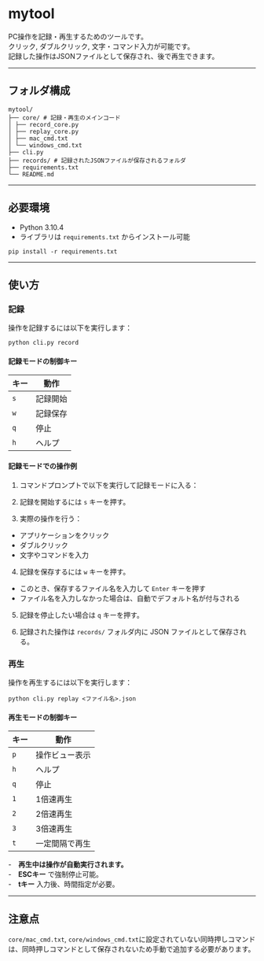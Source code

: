 # mytool

PC操作を記録・再生するためのツールです。  
クリック, ダブルクリック, 文字・コマンド入力が可能です。  
記録した操作はJSONファイルとして保存され、後で再生できます。

---

## フォルダ構成
```
mytool/
├── core/ # 記録・再生のメインコード
│ ├── record_core.py
│ ├── replay_core.py
│ ├── mac_cmd.txt
│ └── windows_cmd.txt
├── cli.py
├── records/ # 記録されたJSONファイルが保存されるフォルダ
├── requirements.txt
└── README.md
```

---

## 必要環境

- Python 3.10.4
- ライブラリは `requirements.txt` からインストール可能

```
pip install -r requirements.txt
```
---

## 使い方

### 記録
操作を記録するには以下を実行します：

```
python cli.py record
```

#### 記録モードの制御キー
| キー  | 動作   |
| --- | ---- |
| `s` | 記録開始 |
| `w` | 記録保存 |
| `q` | 停止   |
| `h` | ヘルプ  |

#### 記録モードでの操作例

1. コマンドプロンプトで以下を実行して記録モードに入る：

2. 記録を開始するには `s` キーを押す。

3. 実際の操作を行う：
- アプリケーションをクリック
- ダブルクリック
- 文字やコマンドを入力

4. 記録を保存するには `w` キーを押す。
- このとき、保存するファイル名を入力して `Enter` キーを押す
- ファイル名を入力しなかった場合は、自動でデフォルト名が付与される

5. 記録を停止したい場合は `q` キーを押す。

6. 記録された操作は `records/` フォルダ内に JSON ファイルとして保存される。

### 再生
操作を再生するには以下を実行します：

```
python cli.py replay <ファイル名>.json
```
#### 再生モードの制御キー
| キー  | 動作      |
| --- | ------- |
| `p` | 操作ビュー表示 |
| `h` | ヘルプ     |
| `q` | 停止      |
| `1` | 1倍速再生   |
| `2` | 2倍速再生   |
| `3` | 3倍速再生   |
| `t` | 一定間隔で再生 |

-　**再生中は操作が自動実行されます。**  
-　**ESCキー** で強制停止可能。  
-　**tキー** 入力後、時間指定が必要。

---

## 注意点

`core/mac_cmd.txt`, `core/windows_cmd.txt`に設定されていない同時押しコマンドは、同時押しコマンドとして保存されないため手動で追加する必要があります。
